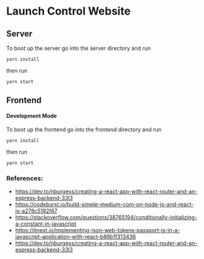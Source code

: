 # Launch Control Website

## Server

To boot up the server go into the server directory and run

```
yarn install
```
then run
```
yarn start
```

## Frontend

#### Development Mode

To boot up the frontend go into the frontend directory and run

```
yarn install
```
then run
```
yarn start
```

### References:
* https://dev.to/nburgess/creating-a-react-app-with-react-router-and-an-express-backend-33l3
* https://codeburst.io/build-simple-medium-com-on-node-js-and-react-js-a278c5192f47
* https://stackoverflow.com/questions/38765194/conditionally-initializing-a-constant-in-javascript
* https://itnext.io/implementing-json-web-tokens-passport-js-in-a-javascript-application-with-react-b86b1f313436
* https://dev.to/nburgess/creating-a-react-app-with-react-router-and-an-express-backend-33l3